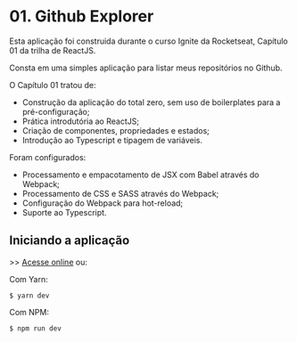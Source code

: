 # 01. Github Explorer
Esta aplicação foi construida durante o curso Ignite da Rocketseat, Capítulo 01
da trilha de ReactJS.

Consta em uma simples aplicação para listar meus repositórios no Github.

O Capítulo 01 tratou de:
* Construção da aplicação do total zero, sem uso de boilerplates para a
  pré-configuração;
* Prática introdutória ao ReactJS;
* Criação de componentes, propriedades e estados;
* Introdução ao Typescript e tipagem de variáveis.

Foram configurados:
* Processamento e empacotamento de JSX com Babel através do Webpack;
* Processamento de CSS e SASS através do Webpack;
* Configuração do Webpack para hot-reload;
* Suporte ao Typescript.

## Iniciando a aplicação

\>\> [Acesse online](https://mvitor.dev/ignite-reactjs-01-github-explorer/) ou:

Com Yarn:

```
$ yarn dev
```

Com NPM:

```
$ npm run dev
```

